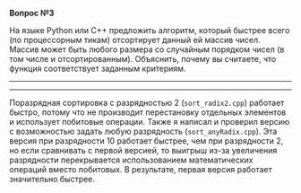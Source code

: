 **Вопрос №3**

На языке Python или С++ предложить алгоритм, который быстрее всего (по процессорным тикам) отсортирует данный ей массив чисел. Массив может быть любого размера со случайным порядком чисел (в том числе и отсортированным). Объяснить, почему вы считаете, что функция соответствует заданным критериям.

---
---

Поразрядная сортировка с разрядностью 2 (`sort_radix2.cpp`) работает быстро, потому что не производит перестановку отдельных элементов и использует побитовые операции. Также я написал и проверил версию с возможностью задать любую разрядность (`sort_anyRadix.cpp`). Эта версия при разрядности 10 работает быстрее, чем при разрядности 2, но если сравнивать с первой версией, то выигрыш из-за увеличения разрядности перекрывается использованием математических операций вместо побитовых. В результате, первая версия работает значительно быстрее.